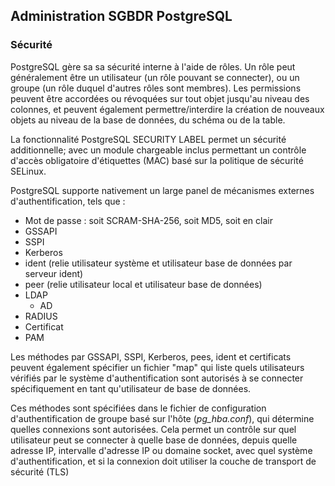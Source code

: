 ## Administration SGBDR PostgreSQL

### Sécurité

PostgreSQL gère sa sa sécurité interne à l'aide de rôles. Un rôle peut généralement être un
utilisateur (un rôle pouvant se connecter), ou un groupe (un rôle duquel d'autres rôles sont
membres). Les permissions peuvent être accordées ou révoquées sur tout objet jusqu'au niveau des
colonnes, et peuvent également permettre/interdire la création de nouveaux objets au niveau de la
base de données, du schéma ou de la table.

La fonctionnalité PostgreSQL SECURITY LABEL permet un sécurité additionnelle; avec un module
chargeable inclus permettant un contrôle d'accès obligatoire d'étiquettes (MAC) basé sur la
politique de sécurité SELinux.

PostgreSQL supporte nativement un large panel de mécanismes externes d'authentification, tels que :

* Mot de passe : soit SCRAM-SHA-256, soit MD5, soit en clair
* GSSAPI
* SSPI
* Kerberos
* ident (relie utilisateur système et utilisateur base de données par serveur ident)
* peer (relie utilisateur local et utilisateur base de données)
* LDAP
    + AD
* RADIUS
* Certificat
* PAM

Les méthodes par GSSAPI, SSPI, Kerberos, pees, ident et certificats peuvent également spécifier un
fichier "map" qui liste quels utilisateurs vérifiés par le système d'authentification sont autorisés
à se connecter spécifiquement en tant qu'utilisateur de base de données.

Ces méthodes sont spécifiées dans le fichier de configuration d'authentification de groupe basé sur
l'hôte (*pg_hba.conf*), qui détermine quelles connexions sont autorisées. Cela permet un contrôle
sur quel utilisateur peut se connecter à quelle base de données, depuis quelle adresse IP,
intervalle d'adresse IP ou domaine socket, avec quel système d'authentification, et si la connexion
doit utiliser la couche de transport de sécurité (TLS)
